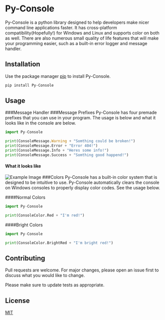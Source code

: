 # Py-Console

Py-Console is a python library designed to help developers make nicer command line applications faster. It has cross-platform compatibility(Hopefully!) for Windows and Linux and supports color on both as well. There are also numerous small quality of life features that will make your programming easier, such as a built-in error logger and message handler.
## Installation

Use the package manager [pip](https://pip.pypa.io/en/stable/) to install Py-Console. 

```bash
pip install Py-Console
```

## Usage
###Message Handler
###Message Prefixes
Py-Console has four premade prefixes that you can use in your program. The usage is below and what it looks like in the console are below.
```python
import Py-Console

print(ConsoleMessage.Warning + "Somthing could be broken!")
print(ConsoleMessage.Error + "Error 404!")
print(ConsoleMessage.Info + "Heres some info!")
print(ConsoleMessage.Success + "Somthing good happend!")
```
#### What it looks like
![Example Image](https://i.imgur.com/CO7ektk.png "Example Image")
###Colors
Py-Console has a built-in color system that is designed to be intuitive to use. Py-Console automatically clears the console on Windows consoles to properly display color codes. See the usage below.

####Normal Colors
```python
import Py-Console

print(ConsoleColor.Red + "I'm red!")
```
####Bright Colors
```python
import Py-Console

print(ConsoleColor.BrightRed + "I'm bright red!")
```

## Contributing
Pull requests are welcome. For major changes, please open an issue first to discuss what you would like to change.

Please make sure to update tests as appropriate.

## License
[MIT](https://choosealicense.com/licenses/mit/)
